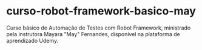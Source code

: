 # curso-robot-framework-basico-may
Curso básico de Automação de Testes com Robot Framework, ministrado pela instrutora Mayara "May" Fernandes, disponível na plataforma de aprendizado Udemy.
